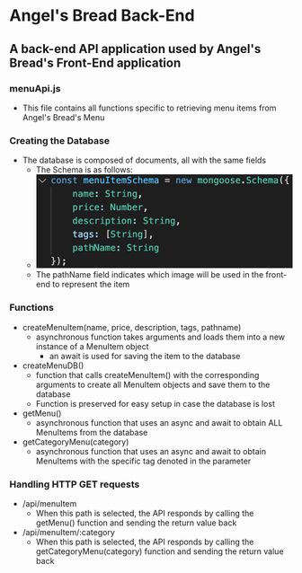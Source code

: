 # **Angel's Bread Back-End**
## A back-end API application used by Angel's Bread's Front-End application

### menuApi.js
* This file contains all functions specific to retrieving menu items from Angel's Bread's Menu

### Creating the Database
* The database is composed of documents, all with the same fields
	* The Schema is as follows:
	* ![](https://github.com/JohannesMendoza/angels-bread-backend/blob/master/readme-images/schema.png)
	* The pathName field indicates which image will be used in the front-end to represent the item

### Functions
* createMenuItem(name, price, description, tags, pathname)
	* asynchronous function takes arguments and loads them into a new instance of a MenuItem object
		* an await is used for saving the item to the database
* createMenuDB()
	* function that calls createMenuItem() with the corresponding arguments to create all MenuItem objects and save them to the database
	* Function is preserved for easy setup in case the database is lost
* getMenu()
	* asynchronous function that uses an async and await to obtain ALL MenuItems from the database
* getCategoryMenu(category)
	* asynchronous function that uses an async and await to obtain MenuItems with the specific tag denoted in the parameter

### Handling HTTP GET requests
* /api/menuItem
	* When this path is selected, the API responds by calling the getMenu() function and sending the return value back
* /api/menuItem/:category
	* When this path is selected, the API responds by calling the getCategoryMenu(category) function and sending the return value back